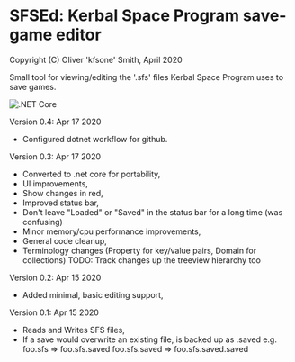 # SFSEd: Kerbal Space Program save-game editor
Copyright (C) Oliver 'kfsone' Smith, April 2020

Small tool for viewing/editing the '.sfs' files Kerbal Space Program uses to save games.

![.NET Core](https://github.com/kfsone/sfsed/workflows/.NET%20Core/badge.svg)

Version 0.4: Apr 17 2020
- Configured dotnet workflow for github.

Version 0.3: Apr 17 2020
- Converted to .net core for portability,
- UI improvements,
 - Show changes in red,
 - Improved status bar,
 - Don't leave "Loaded" or "Saved" in the status bar for a long time (was confusing)
- Minor memory/cpu performance improvements,
- General code cleanup,
- Terminology changes (Property for key/value pairs, Domain for collections)
TODO: Track changes up the treeview hierarchy too

Version 0.2: Apr 15 2020
- Added minimal, basic editing support,

Version 0.1: Apr 15 2020
- Reads and Writes SFS files,
- If a save would overwrite an existing file, is backed up as <original name>.saved
	e.g. foo.sfs => foo.sfs.saved
		 foo.sfs.saved => foo.sfs.saved.saved
